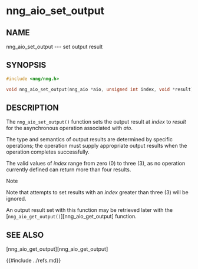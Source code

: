 # nng_aio_set_output

## NAME

nng_aio_set_output --- set output result

## SYNOPSIS

```c
#include <nng/nng.h>

void nng_aio_set_output(nng_aio *aio, unsigned int index, void *result);
```

## DESCRIPTION

The `nng_aio_set_output()` function sets the output result at _index_
to _result_ for the asynchronous operation associated with _aio_.

The type and semantics of output results are determined by specific
operations; the operation must supply appropriate output results when
the operation completes successfully.

The valid values of _index_ range from zero (0) to three (3), as no operation
currently defined can return more than four results.

> [!NOTE]
> Note that attempts to set results with an _index_ greater than
> three (3) will be ignored.

An output result set with this function may be retrieved later with
the [`nng_aio_get_output()`][nng_aio_get_output] function.

## SEE ALSO

[nng_aio_get_output][nng_aio_get_output]

{{#include ../refs.md}}
